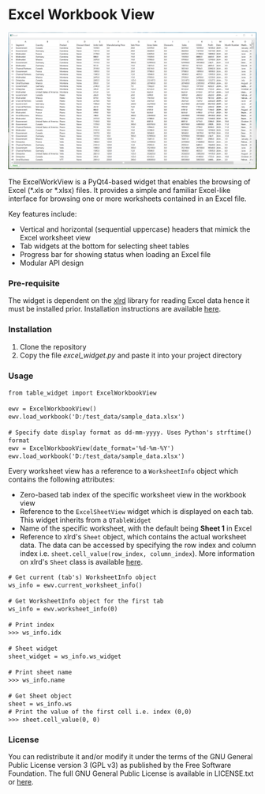 **Excel Workbook View**
==============================

![ExcelView Screenshot](excel_widget.png)

The ExcelWorkView is a PyQt4-based widget that enables the browsing of Excel (*.xls or *.xlsx) files. It provides a simple and familiar Excel-like interface for browsing one or more worksheets contained in an Excel file.

Key features include:
* Vertical and horizontal (sequential uppercase) headers that mimick the Excel worksheet view
* Tab widgets at the bottom for selecting sheet tables
* Progress bar for showing status when loading an Excel file
* Modular API design
 

### Pre-requisite

The widget is dependent on the [xlrd](https://xlrd.readthedocs.io/en/latest/index.html) library for reading Excel data hence it must be installed prior. Installation instructions are available [here](https://xlrd.readthedocs.io/en/latest/installation.html).

### Installation

1. Clone the repository
2. Copy the file *excel_widget.py* and paste it into your project directory

### Usage

```buildoutcfg
from table_widget import ExcelWorkbookView

ewv = ExcelWorkbookView()
ewv.load_workbook('D:/test_data/sample_data.xlsx')

# Specify date display format as dd-mm-yyyy. Uses Python's strftime() format
ewv = ExcelWorkbookView(date_format='%d-%m-%Y')
ewv.load_workbook('D:/test_data/sample_data.xlsx')

```

Every worksheet view has a reference to a `WorksheetInfo` object which contains the following attributes:
* Zero-based tab index of the specific worksheet view in the workbook view
* Reference to the `ExcelSheetView` widget which is displayed on each tab. This widget inherits from a `QTableWidget`
* Name of the specific worksheet, with the default being **Sheet 1** in Excel
* Reference to xlrd's `Sheet` object, which contains the actual worksheet data. The data can be accessed by specifying the row index and column index i.e. `sheet.cell_value(row_index, column_index`). More information on xlrd's `Sheet` class is available [here](https://xlrd.readthedocs.io/en/latest/api.html#xlrd-sheet).

```buildoutcfg
# Get current (tab's) WorksheetInfo object
ws_info = ewv.current_worksheet_info()

# Get WorksheetInfo object for the first tab
ws_info = ewv.worksheet_info(0)

# Print index
>>> ws_info.idx

# Sheet widget
sheet_widget = ws_info.ws_widget

# Print sheet name
>>> ws_info.name

# Get Sheet object
sheet = ws_info.ws
# Print the value of the first cell i.e. index (0,0)
>>> sheet.cell_value(0, 0)
```

### License

You can redistribute it and/or modify it under the terms of the GNU General Public License version 3 (GPL v3) as published by the Free Software Foundation. The full GNU General Public License is available in LICENSE.txt or [here](https://www.gnu.org/licenses/gpl-3.0.en.html).
    

